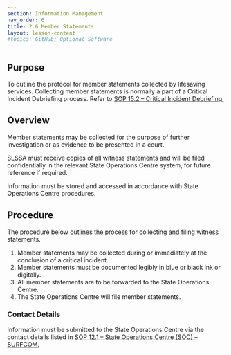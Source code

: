 ```yaml
---
section: Information Management
nav_order: 6
title: 2.6 Member Statements
layout: lesson-content
#topics: GitHub; Optional Software
---
```


## Purpose

To outline the protocol for member statements collected by lifesaving services. Collecting member statements is normally a part of a Critical Incident Debriefing process. Refer to [SOP 15.2 – Critical Incident Debriefing.](../15-post-incident/15.2-critical-incident-debriefing.md)

## Overview

Member statements may be collected for the purpose of further investigation or as evidence to be presented in a court.

SLSSA must receive copies of all witness statements and will be filed confidentially in the relevant State Operations Centre system, for future reference if required.

Information must be stored and accessed in accordance with State Operations Centre procedures.

## Procedure

The procedure below outlines the process for collecting and filing witness statements.

1. Member statements may be collected during or immediately at the conclusion of a critical incident.
2. Member statements must be documented legibly in blue or black ink or digitally.
3. All member statements are to be forwarded to the State Operations Centre.
4. The State Operations Centre will file member statements.

### Contact Details

Information must be submitted to the State Operations Centre via the contact details listed in [SOP 12.1 – State Operations Centre (SOC) – SURFCOM.](../12-state-operations-centre-soc-surfcom/12.1-state-operations-centre-soc-surfcom.md)